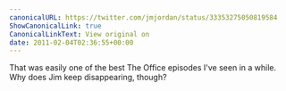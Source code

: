 ```yaml
---
canonicalURL: https://twitter.com/jmjordan/status/33353275050819584
ShowCanonicalLink: true
CanonicalLinkText: View original on
date: 2011-02-04T02:36:55+00:00
---
```

That was easily one of the best The Office episodes I've seen in a while. Why does Jim keep disappearing, though?